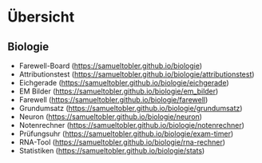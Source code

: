 # Übersicht

## Biologie           

- Farewell-Board      (https://samueltobler.github.io/biologie)
- Attributionstest    (https://samueltobler.github.io/biologie/attributionstest)
- Eichgerade          (https://samueltobler.github.io/biologie/eichgerade)
- EM Bilder           (https://samueltobler.github.io/biologie/em_bilder)
- Farewell            (https://samueltobler.github.io/biologie/farewell)
- Grundumsatz         (https://samueltobler.github.io/biologie/grundumsatz)
- Neuron              (https://samueltobler.github.io/biologie/neuron)
- Notenrechner        (https://samueltobler.github.io/biologie/notenrechner)
- Prüfungsuhr         (https://samueltobler.github.io/biologie/exam-timer)
- RNA-Tool            (https://samueltobler.github.io/biologie/rna-rechner)
- Statistiken         (https://samueltobler.github.io/biologie/stats)
